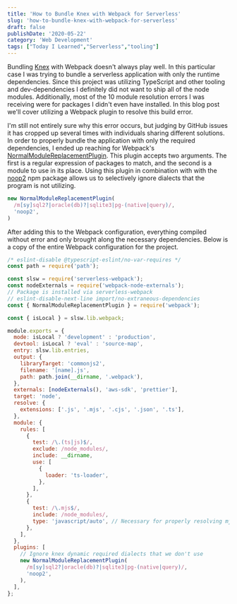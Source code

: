 ```yaml
---
title: 'How to Bundle Knex with Webpack for Serverless'
slug: 'how-to-bundle-knex-with-webpack-for-serverless'
draft: false
publishDate: '2020-05-22'
category: 'Web Development'
tags: ["Today I Learned","Serverless","tooling"]
---
```

Bundling [Knex](http://knexjs.org/) with Webpack doesn't always play well. In this particular case I was trying to bundle a serverless application with only the runtime dependencies. Since this project was utilizing TypeScript and other tooling and dev-dependencies I definitely did not want to ship all of the node modules. Additionally, most of the 10 module resolution errors I was receiving were for packages I didn't even have installed. In this blog post we'll cover utilizing a Webpack plugin to resolve this build error.

I'm still not entirely sure why this error occurs, but judging by GitHub issues it has cropped up several times with individuals sharing different solutions. In order to properly bundle the application with only the required dependencies, I ended up reaching for Webpack's [NormalModuleReplacementPlugin](https://webpack.js.org/plugins/normal-module-replacement-plugin/). This plugin accepts two arguments. The first is a regular expression of packages to match, and the second is a module to use in its place. Using this plugin in combination with with the [noop2](https://www.npmjs.com/package/noop2) npm package allows us to selectively ignore dialects that the program is not utilizing.

```javascript
new NormalModuleReplacementPlugin(
  /m[sy]sql2?|oracle(db)?|sqlite3|pg-(native|query)/,
  'noop2',
)
```

After adding this to the Webpack configuration, everything compiled without error and only brought along the necessary dependencies. Below is a copy of the entire Webpack configuration for the project.

```javascript
/* eslint-disable @typescript-eslint/no-var-requires */
const path = require('path');

const slsw = require('serverless-webpack');
const nodeExternals = require('webpack-node-externals');
// Package is installed via serverless-webpack
// eslint-disable-next-line import/no-extraneous-dependencies
const { NormalModuleReplacementPlugin } = require('webpack');

const { isLocal } = slsw.lib.webpack;

module.exports = {
  mode: isLocal ? 'development' : 'production',
  devtool: isLocal ? 'eval' : 'source-map',
  entry: slsw.lib.entries,
  output: {
    libraryTarget: 'commonjs2',
    filename: '[name].js',
    path: path.join(__dirname, '.webpack'),
  },
  externals: [nodeExternals(), 'aws-sdk', 'prettier'],
  target: 'node',
  resolve: {
    extensions: ['.js', '.mjs', '.cjs', '.json', '.ts'],
  },
  module: {
    rules: [
      {
        test: /\.(ts|js)$/,
        exclude: /node_modules/,
        include: __dirname,
        use: [
          {
            loader: 'ts-loader',
          },
        ],
      },
      {
        test: /\.mjs$/,
        include: /node_modules/,
        type: 'javascript/auto', // Necessary for properly resolving mjs
      },
    ],
  },
  plugins: [
    // Ignore knex dynamic required dialects that we don't use
    new NormalModuleReplacementPlugin(
      /m[sy]sql2?|oracle(db)?|sqlite3|pg-(native|query)/,
      'noop2',
    ),
  ],
};
```
